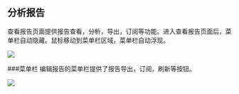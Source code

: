 ## 分析报告 ##
查看报告页面提供报告查看，分析，导出，订阅等功能。进入查看报告页面后，菜单栏自动隐藏。鼠标移动到菜单栏区域，菜单栏自动浮现。

![](//mc.qcloudimg.com/static/img/4d146c1af0b06d31fc97e5031e4b7be4/image.png)

###菜单栏
编辑报告的菜单栏提供了报告导出，订阅，刷新等按钮。

![](//mc.qcloudimg.com/static/img/51d7a8b647fffdd2d0e24b31b1ce8ab0/image.png)